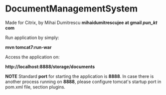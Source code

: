 DocumentManagementSystem
========================

Made for Citrix, by Mihai Dumitrescu **mihaidumitrescujee at gmail _pun_kt_ com**

Run application by simply:

**mvn tomcat7:run-war**

Access the application on:

**http://localhost:8888/storage/documents**


**NOTE** Standard **port** for starting the application is **8888**. In case there is another 
process running on **8888**, please configure tomcat's startup port in pom.xml file, section plugins.
